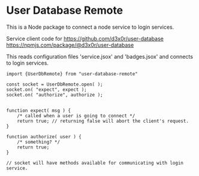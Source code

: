 # User Database Remote

This is a Node package to connect a node service to login services.

Service client code for https://github.com/d3x0r/user-database https://npmjs.com/package/@d3x0r/user-database

This reads configuration files 'service.jsox' and 'badges.jsox' and connects to login services.

```
import {UserDbRemote} from "user-database-remote"

const socket = UserDbRemote.open( );
socket.on( "expect", expect );
socket.on( "authorize", authorize );


function expect( msg ) {
	/* called when a user is going to connect */
	return true; // returning false will abort the client's request.
}

function authorize( user ) {
	/* something? */
	return true;  
}

// socket will have methods available for communicating with login service.


```
